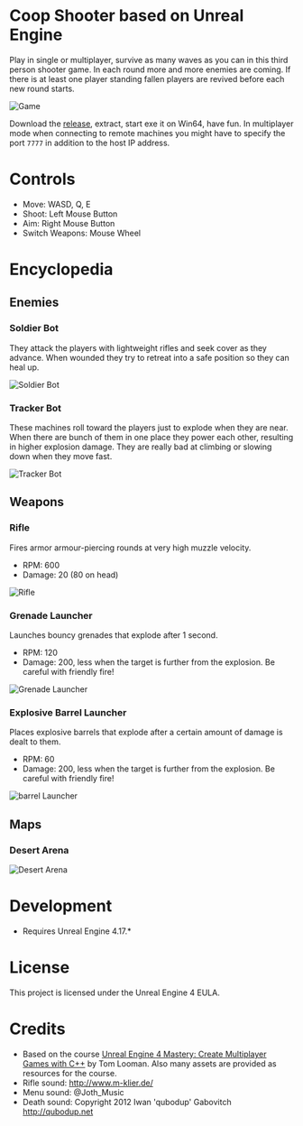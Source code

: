# Coop Shooter based on Unreal Engine

Play in single or multiplayer, survive as many waves as you can in this third person shooter game. In each round more and more enemies are coming.
If there is at least one player standing fallen players are revived before each new round starts.

![Game](https://raw.githubusercontent.com/dodie/unreal-coop-shooter-game/main/screenshot.png "Game")

Download the [release](https://github.com/dodie/unreal-coop-shooter-game/releases/), extract, start exe it on Win64, have fun.
In multiplayer mode when connecting to remote machines you might have to specify the port `7777` in addition to the host IP address.


# Controls

- Move: WASD, Q, E
- Shoot: Left Mouse Button
- Aim: Right Mouse Button
- Switch Weapons: Mouse Wheel


# Encyclopedia

## Enemies

### Soldier Bot

They attack the players with lightweight rifles and seek cover as they advance. When wounded they try to retreat into a safe position so they can heal up.

![Soldier Bot](https://raw.githubusercontent.com/dodie/unreal-coop-shooter-game/main/soldierbot.jpg "Soldier Bot")


### Tracker Bot

These machines roll toward the players just to explode when they are near. When there are bunch of them in one place they power each other, resulting in higher explosion damage.
They are really bad at climbing or slowing down when they move fast.

![Tracker Bot](https://raw.githubusercontent.com/dodie/unreal-coop-shooter-game/main/trackerbot.jpg "Tracker Bot")


## Weapons

### Rifle

Fires armor armour-piercing rounds at very high muzzle velocity.

- RPM: 600
- Damage: 20 (80 on head)

![Rifle](https://raw.githubusercontent.com/dodie/unreal-coop-shooter-game/main/rifle.jpg "Rifle")


### Grenade Launcher

Launches bouncy grenades that explode after 1 second.

- RPM: 120
- Damage: 200, less when the target is further from the explosion. Be careful with friendly fire!

![Grenade Launcher](https://raw.githubusercontent.com/dodie/unreal-coop-shooter-game/main/glauncher.jpg "Grenade Launcher")


### Explosive Barrel Launcher

Places explosive barrels that explode after a certain amount of damage is dealt to them. 

- RPM: 60
- Damage: 200, less when the target is further from the explosion. Be careful with friendly fire!

![barrel Launcher](https://raw.githubusercontent.com/dodie/unreal-coop-shooter-game/main/blauncher.jpg "Barrel Launcher")

## Maps

### Desert Arena

![Desert Arena](https://raw.githubusercontent.com/dodie/unreal-coop-shooter-game/main/desert_arena.jpg "Desert Arena")


# Development

- Requires Unreal Engine 4.17.*


# License

This project is licensed under the Unreal Engine 4 EULA.


# Credits

 - Based on the course [Unreal Engine 4 Mastery: Create Multiplayer Games with C++](https://www.udemy.com/course/unrealengine-cpp/) by Tom Looman. Also many assets are provided as resources for the course.
 - Rifle sound: http://www.m-klier.de/
 - Menu sound: @Joth_Music
 - Death sound: Copyright 2012 Iwan 'qubodup' Gabovitch http://qubodup.net
 

